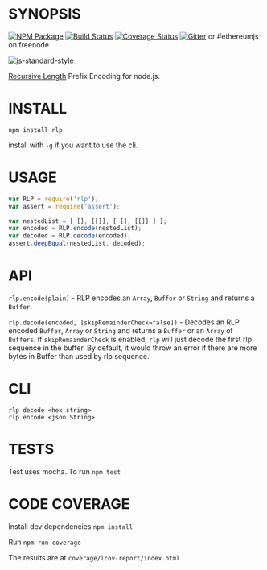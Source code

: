 SYNOPSIS
=====
[![NPM Package](https://img.shields.io/npm/v/rlp.svg?style=flat-square)](https://www.npmjs.org/package/rlp)
[![Build Status](https://img.shields.io/travis/ethereumjs/rlp.svg?branch=master&style=flat-square)](https://travis-ci.org/ethereumjs/rlp)
[![Coverage Status](https://img.shields.io/coveralls/ethereumjs/rlp.svg?style=flat-square)](https://coveralls.io/r/ethereumjs/rlp)
[![Gitter](https://img.shields.io/gitter/room/ethereum/ethereumjs-lib.svg?style=flat-square)](https://gitter.im/ethereum/ethereumjs-lib) or #ethereumjs on freenode

[![js-standard-style](https://cdn.rawgit.com/feross/standard/master/badge.svg)](https://github.com/feross/standard)


[Recursive Length](https://github.com/ethereum/wiki/wiki/RLP) Prefix Encoding for node.js.

INSTALL
======
`npm install rlp`   

install with `-g` if you want to use the cli.

USAGE
=======

```javascript
var RLP = require('rlp');
var assert = require('assert');

var nestedList = [ [], [[]], [ [], [[]] ] ];
var encoded = RLP.encode(nestedList);
var decoded = RLP.decode(encoded);
assert.deepEqual(nestedList, decoded);


```

API
=====
`rlp.encode(plain)` - RLP encodes an `Array`, `Buffer` or `String` and returns a `Buffer`.

`rlp.decode(encoded, [skipRemainderCheck=false])` - Decodes an RLP encoded `Buffer`, `Array` or `String` and returns a `Buffer` or an `Array` of `Buffers`. If `skipRemainderCheck` is enabled, `rlp` will just decode the first rlp sequence in the buffer. By default, it would throw an error if there are more bytes in Buffer than used by rlp sequence.

CLI
===
`rlp decode <hex string>`   
`rlp encode <json String>`  

TESTS
=====
Test uses mocha. To run `npm test`

CODE COVERAGE
=============
Install dev dependencies
`npm install`

Run
`npm run coverage`

The results are at
`coverage/lcov-report/index.html`
